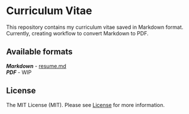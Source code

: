 # Curriculum Vitae

This repository contains my curriculum vitae saved in Markdown format. Currently, creating workflow to convert Markdown to PDF.

## Available formats

***Markdown*** - [resume.md](resume.md) \
***PDF*** - WIP

## License

The MIT License (MIT). Please see [License](LICENSE) for more information.
